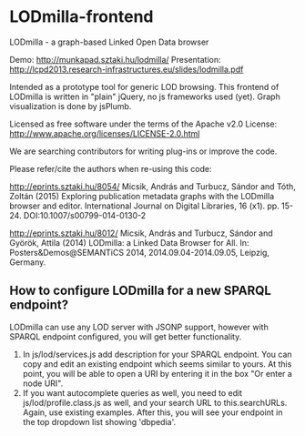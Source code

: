 LODmilla-frontend
=================

LODmilla - a graph-based Linked Open Data browser

Demo: http://munkapad.sztaki.hu/lodmilla/
Presentation: http://lcpd2013.research-infrastructures.eu/slides/lodmilla.pdf

Intended as a prototype tool for generic LOD browsing. 
This frontend of LODmilla is written in "plain" jQuery, no js frameworks used (yet).
Graph visualization is done by jsPlumb.

Licensed as free software under the terms of the Apache v2.0 License: http://www.apache.org/licenses/LICENSE-2.0.html

We are searching contributors for writing plug-ins or improve the code.

Please refer/cite the authors when re-using this code:

http://eprints.sztaki.hu/8054/
Micsik, András and Turbucz, Sándor and Tóth, Zoltán (2015) Exploring publication metadata graphs with the LODmilla browser and editor.
International Journal on Digital Libraries, 16 (x1). pp. 15-24. DOI:10.1007/s00799-014-0130-2

http://eprints.sztaki.hu/8012/
Micsik, András and Turbucz, Sándor and Györök, Attila (2014) LODmilla: a Linked Data Browser for All.
In: Posters&Demos@SEMANTiCS 2014, 2014.09.04-2014.09.05, Leipzig, Germany.

How to configure LODmilla for a new SPARQL endpoint?
----------------------------------------------------

LODmilla can use any LOD server with JSONP support, however with SPARQL endpoint configured, you will get better functionality.

1. In js/lod/services.js add description for your SPARQL endpoint. You can copy and edit an existing endpoint which seems similar to yours. At this point, you will be able to open a URI by entering it in the box "Or enter a node URI".
2. If you want autocomplete queries as well, you need to edit js/lod/profile.class.js as well, and your search URL to this.searchURLs. Again, use existing examples. After this, you will see your endpoint in the top dropdown list showing 'dbpedia'.

